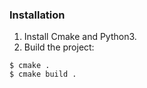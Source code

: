 ### Installation
1. Install Cmake and Python3.
2. Build the project:
```
$ cmake .
$ cmake build .
```